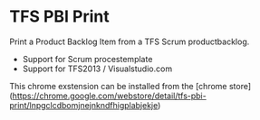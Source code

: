 # TFS PBI Print

Print a Product Backlog Item from a TFS Scrum productbacklog.

 * Support for Scrum procestemplate
 * Support for TFS2013 / Visualstudio.com

This chrome exstension can be installed from the [chrome store] (https://chrome.google.com/webstore/detail/tfs-pbi-print/lnpgclcdbomjnejnkndfhigplabjekje)

